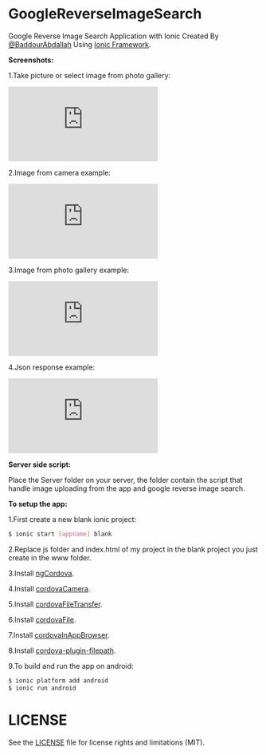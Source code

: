 # GoogleReverseImageSearch
Google Reverse Image Search Application with Ionic Created By [@BaddourAbdallah](http://twitter.com/baddourabdallah) Using [Ionic Framework](http://ionicframework.com/).

<b> Screenshots:</b>

1.Take picture or select image from photo gallery:

![Alt text](http://gulf-up.com/do.php?img=275667 "image selection")

2.Image from camera example:

![Alt text](http://gulf-up.com/do.php?img=275662 "camera example")

3.Image from photo gallery example:

![Alt text](http://gulf-up.com/do.php?img=275663 "photo gallery example")

4.Json response example:

![Alt text](http://gulf-up.com/do.php?img=275664 "Json response example")

<b>Server side script:</b>

Place the Server folder on your server, the folder contain the script that handle image uploading from the app and google reverse image search.

<b>To setup the app:</b>

1.First create a new blank ionic project:
```bash
$ ionic start [appname] blank
```
2.Replace js folder and index.html of my project in the blank project you just create in the www folder.

3.Install [ngCordova](http://ngcordova.com/docs/install/).

4.Install [cordovaCamera](http://ngcordova.com/docs/plugins/camera/).

5.Install [cordovaFileTransfer](http://ngcordova.com/docs/plugins/fileTransfer/).

6.Install [cordovaFile](http://ngcordova.com/docs/plugins/file/).

7.Install [cordovaInAppBrowser](http://ngcordova.com/docs/plugins/inAppBrowser/).

8.Install [cordova-plugin-filepath](https://github.com/hiddentao/cordova-plugin-filepath).

9.To build and run the app on android:
```bash
$ ionic platform add android
$ ionic run android
```

# LICENSE
See the [LICENSE](https://github.com/AbdallahBaddour/GoogleReverseImageSearch/blob/master/LICENSE.md) file for license rights and limitations (MIT).
